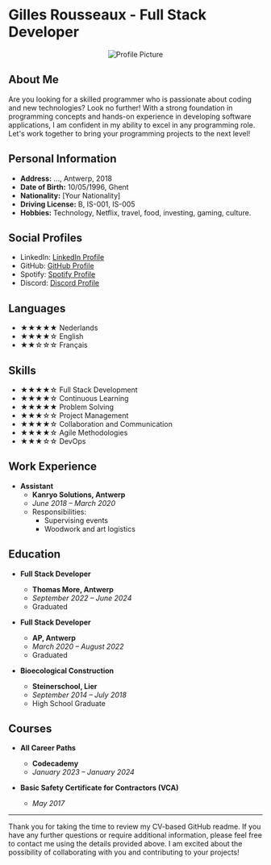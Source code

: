 # Gilles Rousseaux - Full Stack Developer

<p align="center">
  <img src="https://your-image-url.com" alt="Profile Picture">
</p>

## About Me

Are you looking for a skilled programmer who is passionate about coding and new technologies? Look no further! With a strong foundation in programming concepts and hands-on experience in developing software applications, I am confident in my ability to excel in any programming role. Let's work together to bring your programming projects to the next level!

## Personal Information

- **Address:** ..., Antwerp, 2018
- **Date of Birth:** 10/05/1996, Ghent
- **Nationality:** [Your Nationality]
- **Driving License:** B, IS-001, IS-005
- **Hobbies:** Technology, Netflix, travel, food, investing, gaming, culture.

## Social Profiles

- LinkedIn: [LinkedIn Profile](https://www.linkedin.com/in/gillesrousseaux)
- GitHub: [GitHub Profile](https://github.com/G1-R0)
- Spotify: [Spotify Profile](https://open.spotify.com/user/117959997?si=N1rWWC6UQwGBM2jQGnPaOA)
- Discord: [Discord Profile](discordapp.com/users/246007764332052480)

## Languages

- ★★★★★ Nederlands
- ★★★★☆ English
- ★★☆☆☆ Français

## Skills

- ★★★★☆ Full Stack Development
- ★★★★☆ Continuous Learning
- ★★★★★ Problem Solving
- ★★★☆☆ Project Management
- ★★★★☆ Collaboration and Communication
- ★★★★☆ Agile Methodologies
- ★★★☆☆ DevOps

## Work Experience

- **Assistant**
  - **Kanryo Solutions, Antwerp**
  - *June 2018 – March 2020*
  - Responsibilities:
    - Supervising events
    - Woodwork and art logistics

## Education

- **Full Stack Developer**
  - **Thomas More, Antwerp**
  - *September 2022 – June 2024*
  - Graduated

- **Full Stack Developer**
  - **AP, Antwerp**
  - *March 2020 – August 2022*
  - Graduated

- **Bioecological Construction**
  - **Steinerschool, Lier**
  - *September 2014 – July 2018*
  - High School Graduate

## Courses

- **All Career Paths**
  - **Codecademy**
  - *January 2023 – January 2024*

- **Basic Safety Certificate for Contractors (VCA)**
  - *May 2017*

---

Thank you for taking the time to review my CV-based GitHub readme. If you have any further questions or require additional information, please feel free to contact me using the details provided above. I am excited about the possibility of collaborating with you and contributing to your projects!
